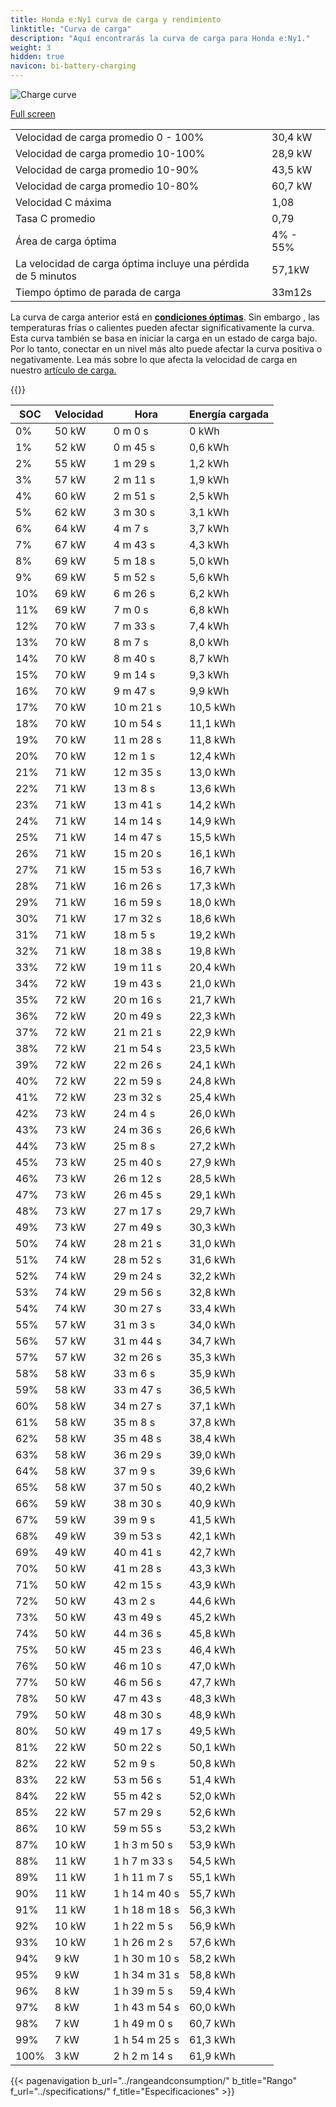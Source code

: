 ```yaml
---
title: Honda e:Ny1 curva de carga y rendimiento
linktitle: "Curva de carga"
description: "Aquí encontrarás la curva de carga para Honda e:Ny1."
weight: 3
hidden: true
navicon: bi-battery-charging
---
```

<!-- markdownlint-disable MD033 -->
<img src="/images/models/honda/e_ny1/e_ny1/chargingcurve.svg" alt="Charge curve" class="img-fluid">

[Full screen](/images/models/honda/e_ny1/e_ny1/chargingcurve.svg)


<table class="table table-striped border">
<tbody>
<tr>
<td>Velocidad de carga promedio 0 - 100%</td><td>30,4 kW</td>
</tr>
<tr>
<td>Velocidad de carga promedio 10-100%</td><td>28,9 kW</td>
</tr>
<tr>
<td>Velocidad de carga promedio 10-90%</td><td>43,5 kW</td>
</tr>
<tr>
<td>Velocidad de carga promedio 10-80%</td><td>60,7 kW</td>
</tr>
<tr>
<td>Velocidad C máxima</td><td>1,08</td>
</tr>
<tr>
<td>Tasa C promedio</td><td>0,79</td>
</tr>
<tr>
<td>Área de carga óptima</td><td>4% - 55%</td>
</tr>
<tr>
<td>La velocidad de carga óptima incluye una pérdida de 5 minutos</td><td>57,1kW</td>
</tr>
<tr>
<td>Tiempo óptimo de parada de carga</td><td>33m12s</td>
</tr>
</tbody>
</table>


La curva de carga anterior está en **[condiciones óptimas](../../../../../technology/battery/charging/#temperatura)**. Sin embargo , las temperaturas frías o calientes pueden afectar significativamente la curva. Esta curva también se basa en iniciar la carga en un estado de carga bajo. Por lo tanto, conectar en un nivel más alto puede afectar la curva positiva o negativamente. Lea más sobre lo que afecta la velocidad de carga en nuestro [artículo de carga.](../../../../../technology/battery/charging/)


{{<evkxdisplayaddarticle />}}
<table class="table table-striped border">
<thead>
<tr><th>SOC</th><th>Velocidad</th><th>Hora</th><th>Energía cargada</th></tr>
</thead>
<tbody>
<tr>
<td>0%</td><td>50 kW</td><td> 0 m 0 s </td><td>0 kWh </td>
</tr>
<tr>
<td>1%</td><td>52 kW</td><td> 0 m 45 s </td><td>0,6 kWh </td>
</tr>
<tr>
<td>2%</td><td>55 kW</td><td> 1 m 29 s </td><td>1,2 kWh </td>
</tr>
<tr>
<td>3%</td><td>57 kW</td><td> 2 m 11 s </td><td>1,9 kWh </td>
</tr>
<tr>
<td>4%</td><td>60 kW</td><td> 2 m 51 s </td><td>2,5 kWh </td>
</tr>
<tr>
<td>5%</td><td>62 kW</td><td> 3 m 30 s </td><td>3,1 kWh </td>
</tr>
<tr>
<td>6%</td><td>64 kW</td><td> 4 m 7 s </td><td>3,7 kWh </td>
</tr>
<tr>
<td>7%</td><td>67 kW</td><td> 4 m 43 s </td><td>4,3 kWh </td>
</tr>
<tr>
<td>8%</td><td>69 kW</td><td> 5 m 18 s </td><td>5,0 kWh </td>
</tr>
<tr>
<td>9%</td><td>69 kW</td><td> 5 m 52 s </td><td>5,6 kWh </td>
</tr>
<tr>
<td>10%</td><td>69 kW</td><td> 6 m 26 s </td><td>6,2 kWh </td>
</tr>
<tr>
<td>11%</td><td>69 kW</td><td> 7 m 0 s </td><td>6,8 kWh </td>
</tr>
<tr>
<td>12%</td><td>70 kW</td><td> 7 m 33 s </td><td>7,4 kWh </td>
</tr>
<tr>
<td>13%</td><td>70 kW</td><td> 8 m 7 s </td><td>8,0 kWh </td>
</tr>
<tr>
<td>14%</td><td>70 kW</td><td> 8 m 40 s </td><td>8,7 kWh </td>
</tr>
<tr>
<td>15%</td><td>70 kW</td><td> 9 m 14 s </td><td>9,3 kWh </td>
</tr>
<tr>
<td>16%</td><td>70 kW</td><td> 9 m 47 s </td><td>9,9 kWh </td>
</tr>
<tr>
<td>17%</td><td>70 kW</td><td> 10 m 21 s </td><td>10,5 kWh </td>
</tr>
<tr>
<td>18%</td><td>70 kW</td><td> 10 m 54 s </td><td>11,1 kWh </td>
</tr>
<tr>
<td>19%</td><td>70 kW</td><td> 11 m 28 s </td><td>11,8 kWh </td>
</tr>
<tr>
<td>20%</td><td>70 kW</td><td> 12 m 1 s </td><td>12,4 kWh </td>
</tr>
<tr>
<td>21%</td><td>71 kW</td><td> 12 m 35 s </td><td>13,0 kWh </td>
</tr>
<tr>
<td>22%</td><td>71 kW</td><td> 13 m 8 s </td><td>13,6 kWh </td>
</tr>
<tr>
<td>23%</td><td>71 kW</td><td> 13 m 41 s </td><td>14,2 kWh </td>
</tr>
<tr>
<td>24%</td><td>71 kW</td><td> 14 m 14 s </td><td>14,9 kWh </td>
</tr>
<tr>
<td>25%</td><td>71 kW</td><td> 14 m 47 s </td><td>15,5 kWh </td>
</tr>
<tr>
<td>26%</td><td>71 kW</td><td> 15 m 20 s </td><td>16,1 kWh </td>
</tr>
<tr>
<td>27%</td><td>71 kW</td><td> 15 m 53 s </td><td>16,7 kWh </td>
</tr>
<tr>
<td>28%</td><td>71 kW</td><td> 16 m 26 s </td><td>17,3 kWh </td>
</tr>
<tr>
<td>29%</td><td>71 kW</td><td> 16 m 59 s </td><td>18,0 kWh </td>
</tr>
<tr>
<td>30%</td><td>71 kW</td><td> 17 m 32 s </td><td>18,6 kWh </td>
</tr>
<tr>
<td>31%</td><td>71 kW</td><td> 18 m 5 s </td><td>19,2 kWh </td>
</tr>
<tr>
<td>32%</td><td>71 kW</td><td> 18 m 38 s </td><td>19,8 kWh </td>
</tr>
<tr>
<td>33%</td><td>72 kW</td><td> 19 m 11 s </td><td>20,4 kWh </td>
</tr>
<tr>
<td>34%</td><td>72 kW</td><td> 19 m 43 s </td><td>21,0 kWh </td>
</tr>
<tr>
<td>35%</td><td>72 kW</td><td> 20 m 16 s </td><td>21,7 kWh </td>
</tr>
<tr>
<td>36%</td><td>72 kW</td><td> 20 m 49 s </td><td>22,3 kWh </td>
</tr>
<tr>
<td>37%</td><td>72 kW</td><td> 21 m 21 s </td><td>22,9 kWh </td>
</tr>
<tr>
<td>38%</td><td>72 kW</td><td> 21 m 54 s </td><td>23,5 kWh </td>
</tr>
<tr>
<td>39%</td><td>72 kW</td><td> 22 m 26 s </td><td>24,1 kWh </td>
</tr>
<tr>
<td>40%</td><td>72 kW</td><td> 22 m 59 s </td><td>24,8 kWh </td>
</tr>
<tr>
<td>41%</td><td>72 kW</td><td> 23 m 32 s </td><td>25,4 kWh </td>
</tr>
<tr>
<td>42%</td><td>73 kW</td><td> 24 m 4 s </td><td>26,0 kWh </td>
</tr>
<tr>
<td>43%</td><td>73 kW</td><td> 24 m 36 s </td><td>26,6 kWh </td>
</tr>
<tr>
<td>44%</td><td>73 kW</td><td> 25 m 8 s </td><td>27,2 kWh </td>
</tr>
<tr>
<td>45%</td><td>73 kW</td><td> 25 m 40 s </td><td>27,9 kWh </td>
</tr>
<tr>
<td>46%</td><td>73 kW</td><td> 26 m 12 s </td><td>28,5 kWh </td>
</tr>
<tr>
<td>47%</td><td>73 kW</td><td> 26 m 45 s </td><td>29,1 kWh </td>
</tr>
<tr>
<td>48%</td><td>73 kW</td><td> 27 m 17 s </td><td>29,7 kWh </td>
</tr>
<tr>
<td>49%</td><td>73 kW</td><td> 27 m 49 s </td><td>30,3 kWh </td>
</tr>
<tr>
<td>50%</td><td>74 kW</td><td> 28 m 21 s </td><td>31,0 kWh </td>
</tr>
<tr>
<td>51%</td><td>74 kW</td><td> 28 m 52 s </td><td>31,6 kWh </td>
</tr>
<tr>
<td>52%</td><td>74 kW</td><td> 29 m 24 s </td><td>32,2 kWh </td>
</tr>
<tr>
<td>53%</td><td>74 kW</td><td> 29 m 56 s </td><td>32,8 kWh </td>
</tr>
<tr>
<td>54%</td><td>74 kW</td><td> 30 m 27 s </td><td>33,4 kWh </td>
</tr>
<tr>
<td>55%</td><td>57 kW</td><td> 31 m 3 s </td><td>34,0 kWh </td>
</tr>
<tr>
<td>56%</td><td>57 kW</td><td> 31 m 44 s </td><td>34,7 kWh </td>
</tr>
<tr>
<td>57%</td><td>57 kW</td><td> 32 m 26 s </td><td>35,3 kWh </td>
</tr>
<tr>
<td>58%</td><td>58 kW</td><td> 33 m 6 s </td><td>35,9 kWh </td>
</tr>
<tr>
<td>59%</td><td>58 kW</td><td> 33 m 47 s </td><td>36,5 kWh </td>
</tr>
<tr>
<td>60%</td><td>58 kW</td><td> 34 m 27 s </td><td>37,1 kWh </td>
</tr>
<tr>
<td>61%</td><td>58 kW</td><td> 35 m 8 s </td><td>37,8 kWh </td>
</tr>
<tr>
<td>62%</td><td>58 kW</td><td> 35 m 48 s </td><td>38,4 kWh </td>
</tr>
<tr>
<td>63%</td><td>58 kW</td><td> 36 m 29 s </td><td>39,0 kWh </td>
</tr>
<tr>
<td>64%</td><td>58 kW</td><td> 37 m 9 s </td><td>39,6 kWh </td>
</tr>
<tr>
<td>65%</td><td>58 kW</td><td> 37 m 50 s </td><td>40,2 kWh </td>
</tr>
<tr>
<td>66%</td><td>59 kW</td><td> 38 m 30 s </td><td>40,9 kWh </td>
</tr>
<tr>
<td>67%</td><td>59 kW</td><td> 39 m 9 s </td><td>41,5 kWh </td>
</tr>
<tr>
<td>68%</td><td>49 kW</td><td> 39 m 53 s </td><td>42,1 kWh </td>
</tr>
<tr>
<td>69%</td><td>49 kW</td><td> 40 m 41 s </td><td>42,7 kWh </td>
</tr>
<tr>
<td>70%</td><td>50 kW</td><td> 41 m 28 s </td><td>43,3 kWh </td>
</tr>
<tr>
<td>71%</td><td>50 kW</td><td> 42 m 15 s </td><td>43,9 kWh </td>
</tr>
<tr>
<td>72%</td><td>50 kW</td><td> 43 m 2 s </td><td>44,6 kWh </td>
</tr>
<tr>
<td>73%</td><td>50 kW</td><td> 43 m 49 s </td><td>45,2 kWh </td>
</tr>
<tr>
<td>74%</td><td>50 kW</td><td> 44 m 36 s </td><td>45,8 kWh </td>
</tr>
<tr>
<td>75%</td><td>50 kW</td><td> 45 m 23 s </td><td>46,4 kWh </td>
</tr>
<tr>
<td>76%</td><td>50 kW</td><td> 46 m 10 s </td><td>47,0 kWh </td>
</tr>
<tr>
<td>77%</td><td>50 kW</td><td> 46 m 56 s </td><td>47,7 kWh </td>
</tr>
<tr>
<td>78%</td><td>50 kW</td><td> 47 m 43 s </td><td>48,3 kWh </td>
</tr>
<tr>
<td>79%</td><td>50 kW</td><td> 48 m 30 s </td><td>48,9 kWh </td>
</tr>
<tr>
<td>80%</td><td>50 kW</td><td> 49 m 17 s </td><td>49,5 kWh </td>
</tr>
<tr>
<td>81%</td><td>22 kW</td><td> 50 m 22 s </td><td>50,1 kWh </td>
</tr>
<tr>
<td>82%</td><td>22 kW</td><td> 52 m 9 s </td><td>50,8 kWh </td>
</tr>
<tr>
<td>83%</td><td>22 kW</td><td> 53 m 56 s </td><td>51,4 kWh </td>
</tr>
<tr>
<td>84%</td><td>22 kW</td><td> 55 m 42 s </td><td>52,0 kWh </td>
</tr>
<tr>
<td>85%</td><td>22 kW</td><td> 57 m 29 s </td><td>52,6 kWh </td>
</tr>
<tr>
<td>86%</td><td>10 kW</td><td> 59 m 55 s </td><td>53,2 kWh </td>
</tr>
<tr>
<td>87%</td><td>10 kW</td><td>1 h 3 m 50 s </td><td>53,9 kWh </td>
</tr>
<tr>
<td>88%</td><td>11 kW</td><td>1 h 7 m 33 s </td><td>54,5 kWh </td>
</tr>
<tr>
<td>89%</td><td>11 kW</td><td>1 h 11 m 7 s </td><td>55,1 kWh </td>
</tr>
<tr>
<td>90%</td><td>11 kW</td><td>1 h 14 m 40 s </td><td>55,7 kWh </td>
</tr>
<tr>
<td>91%</td><td>11 kW</td><td>1 h 18 m 18 s </td><td>56,3 kWh </td>
</tr>
<tr>
<td>92%</td><td>10 kW</td><td>1 h 22 m 5 s </td><td>56,9 kWh </td>
</tr>
<tr>
<td>93%</td><td>10 kW</td><td>1 h 26 m 2 s </td><td>57,6 kWh </td>
</tr>
<tr>
<td>94%</td><td>9 kW</td><td>1 h 30 m 10 s </td><td>58,2 kWh </td>
</tr>
<tr>
<td>95%</td><td>9 kW</td><td>1 h 34 m 31 s </td><td>58,8 kWh </td>
</tr>
<tr>
<td>96%</td><td>8 kW</td><td>1 h 39 m 5 s </td><td>59,4 kWh </td>
</tr>
<tr>
<td>97%</td><td>8 kW</td><td>1 h 43 m 54 s </td><td>60,0 kWh </td>
</tr>
<tr>
<td>98%</td><td>7 kW</td><td>1 h 49 m 0 s </td><td>60,7 kWh </td>
</tr>
<tr>
<td>99%</td><td>7 kW</td><td>1 h 54 m 25 s </td><td>61,3 kWh </td>
</tr>
<tr>
<td>100%</td><td>3 kW</td><td>2 h 2 m 14 s </td><td>61,9 kWh </td>
</tr>
</tbody>
</table>


{{< pagenavigation b_url="../rangeandconsumption/" b_title="Rango" f_url="../specifications/" f_title="Especificaciones" >}}
